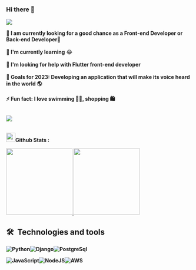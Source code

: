### Hi there 👋


<p>
<a href="https://github.com/DenverCoder1/readme-typing-svg"><img src="https://readme-typing-svg.herokuapp.com?&font=IBM+Plex+Sans&color=abcdef&size=20&lines=Welcome+to+my+GitHub+Profile!;I'm+a+Fullstack+Developer;I'm+a+Frontend+Developer;I'm+a+Backend+Developer" /></a>
</p>

<b>🔭 I am currently looking for a good chance as a Front-end Developer or Back-end Developer🌱</b><br/><br/>
<b>🌱 I'm currently learning</b> 😂<br/><br/>
<b>🤔 I'm looking for help with Flutter front-end developer</b><br/><br/>
<b>🥅 Goals for 2023: Developing an application that will make its voice heard in the world 🌎 <br/><br/>
<b>⚡ Fun fact: I love swimming 🏊‍♀️, shopping 🛍️ <br/><br/>





<img src="https://res.cloudinary.com/practicaldev/image/fetch/s--E4gnEuy_--/c_limit%2Cf_auto%2Cfl_progressive%2Cq_66%2Cw_880/https://dev-to-uploads.s3.amazonaws.com/uploads/articles/233m04x0r0lv60payria.gif"> <br/><br/>

  
 
  
 
<img src="https://media.giphy.com/media/cj87CxfRtrUifF3Ryk/giphy.gif" width="25"><b>Github Stats :</b>
<p width="100%">
<a href="https://github.com/klc-pakize">
  <img height="180em" src="https://github-readme-stats.vercel.app/api?username=klc-pakize&show_icons=true&theme=midnight-purple&include_all_commits=true&count_private=true"/>
  <img height="180em" src="https://github-readme-stats-eight-theta.vercel.app/api/top-langs/?username=klc-pakize&layout=compact&langs_count=8&theme=midnight-purple"/>
</a>
</p>



## 🛠  Technologies and tools

![Python](https://img.shields.io/badge/python-black?style=for-the-badge&logo=python&logoColor=5E35B1)![Django](https://img.shields.io/badge/django-black.svg?style=for-the-badge&logo=django&logoColor=5E35B1)![PostgreSql](https://img.shields.io/badge/postgresql-black.svg?style=for-the-badge&logo=postgresql&logoColor=5E35B1)

![JavaScript](https://img.shields.io/badge/javascript-black.svg?style=for-the-badge&logo=javascript&logoColor=5E35B1)![NodeJS](https://img.shields.io/badge/node.js-black?style=for-the-badge&logo=node.js&logoColor=5E35B1)![AWS](https://img.shields.io/badge/AWS-black.svg?style=for-the-badge&logo=AWS&logoColor=5E35B1)



